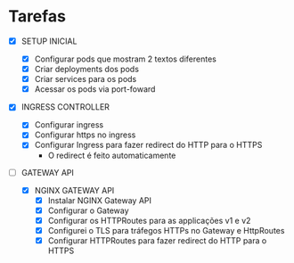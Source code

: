 # Tarefas

- [x] SETUP INICIAL

  - [x] Configurar pods que mostram 2 textos diferentes
  - [x] Criar deployments dos pods
  - [x] Criar services para os pods
  - [x] Acessar os pods via port-foward

- [x] INGRESS CONTROLLER

  - [x] Configurar ingress
  - [x] Configurar https no ingress
  - [x] Configurar Ingress para fazer redirect do HTTP para o HTTPS
    - O redirect é feito automaticamente

- [ ] GATEWAY API
  - [x] NGINX GATEWAY API
    - [x] Instalar NGINX Gateway API
    - [x] Configurar o Gateway
    - [x] Configurar os HTTPRoutes para as applicações v1 e v2
    - [x] Configurei o TLS para tráfegos HTTPs no Gateway e HttpRoutes
    - [x] Configurar HTTPRoutes para fazer redirect do HTTP para o HTTPS
